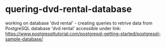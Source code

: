 # quering-dvd-rental-database
working on database 'dvd rental' - creating queries to retrive data from PostgreSQL database 'dvd rental'
accessible under link: https://www.postgresqltutorial.com/postgresql-getting-started/postgresql-sample-database/
